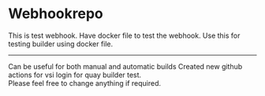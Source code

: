 # Webhookrepo

This is test webhook. Have docker file to test the webhook.
Use this for testing builder using docker file.

*****************
Can be useful for both manual and automatic builds
Created new github actions for vsi login for quay builder test.<br/>
Please feel free to change anything if required.

